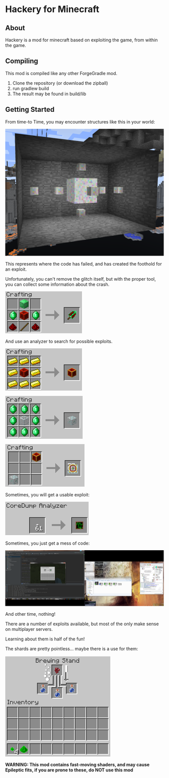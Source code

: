
Hackery for Minecraft
=====================

About
-----

Hackery is a mod for minecraft based on exploiting the game, from within the game.


Compiling
---------
This mod is compiled like any other ForgeGradle mod.

1. Clone the repository (or download the zipball)
2. run gradlew build
3. The result may be found in build/lib


Getting Started
---------------
From time-to Time, you may encounter structures like this in your world:

![Glitch Structure](readme-images/GlitchCore.png)

This represents where the code has failed, and has created the foothold for an exploit.

Unfortunately, you can't remove the glitch itself, but with the proper tool, you can collect some information about the crash.

![Glitch Harvester](readme-images/recipieHarvester.png)

And use an analyzer to search for possible exploits.

![Guilded Redstone](readme-images/recipieGuildedRedstone.png)

![Emerald Glass](readme-images/recipieEmeraldGlass.png)

![CoreDump Analyzer](readme-images/recipieAnalyzer.png)

Sometimes, you will get a usable exploit:

![An Exploit](readme-images/resultExploit.png)

Sometimes, you just get a mess of code:

![A Glitch Shard](readme-images/resultShard.png)

And other time, nothing!

There are a number of exploits available, but most of the only make sense on multiplayer servers.

Learning about them is half of the fun!

The shards are pretty pointless... maybe there is a use for them:

![2x2](readme-images/potionHint.png)

**WARNING: This mod contains fast-moving shaders, and may cause Epileptic fits, if you are prone to these, do NOT use this mod**

